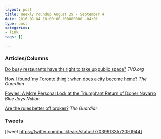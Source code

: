 ```yaml
---
layout: post
title: Weekly roundup August 29 - September 4
date: 2016-09-04 18:00:00.000000000 -04:00
type: post
categories:
- link
tags: []

---
```

### Articles/Columns

[Do busy restaurants have the right to take up public space?](https://tvo.org/article/current-affairs/shared-values/do-busy-restaurants-have-the-right-to-take-up-public-space "Do busy restaurants have the right to take up public space? By Corey Mintz") *TVO.org*

[How I found 'my Toronto thing': when does a city become home?](https://www.theguardian.com/cities/2016/aug/31/how-i-found-my-toronto-thing-when-does-a-city-become-home "How I found 'my Toronto thing': when does a city become home? By Shawn Micallef") *The Guardian*

[Fowles: A More Personal Look at the Triumphant Return of Dioner Navarro](https://bluejaysnation.com/2016/8/31/fowles-a-more-personal-look-at-the-triumphant-return-of-dioner-navarro "Stacey May Fowles: A More Personal Look at the Triumphant Return of Dioner Navarro") *Blue Jays Nation*

[Are the rules better off broken?](https://www.theguardian.com/lifeandstyle/2016/sep/02/rules-better-off-broken-oliver-burkeman?CMP=share_btn_tw "Are the rules better off broken? By Oliver Burkeman") *The Guardian*

### Tweets

[tweet https://twitter.com/hunktears/status/770399133572050944]